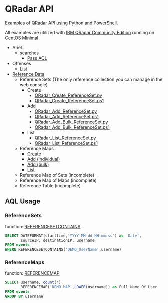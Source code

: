 # QRadar API

Examples of [QRadar API](https://www.ibm.com/support/knowledgecenter/SSKMKU/com.ibm.qradar.doc_cloud/c_rest_api_getting_started.html) using Python and PowerShell.

All examples are utilized with [IBM QRadar Community Edition](https://developer.ibm.com/qradar/ce/) running on [CentOS Minimal](https://www.centos.org/download/)
* Ariel
    * searches
        * [Pass AQL](https://github.com/stahler/QRadar/blob/master/Ariel/searches/QRadar_AQL.py)
* Offenses
    * [List](https://github.com/stahler/QRadar/blob/master/Offenses/QRadar_List_Offenses.py)
* [Reference Data](https://www.ibm.com/support/knowledgecenter/en/SS42VS_7.3.1/com.ibm.qradar.doc/c_qradar_adm_ref_data_collection_overview.html)
    * Reference Sets (The only reference collection you can manage in the web console)
        * Create
            * [QRadar_Create_ReferenceSet.py](https://github.com/stahler/QRadar/blob/master/ReferenceData/ReferenceSets/QRadar_Create_ReferenceSet.py)
            * [QRadar_Create_ReferenceSet.ps1](https://github.com/stahler/QRadar/blob/master/ReferenceData/ReferenceSets/QRadar_Create_ReferenceSet.ps1)
        * Add
            * [QRadar_Add_ReferenceSet.py](https://github.com/stahler/QRadar/blob/master/ReferenceData/ReferenceSets/QRadar_Add_ReferenceSet.py)
            * [QRadar_Add_ReferenceSet.ps1](https://github.com/stahler/QRadar/blob/master/ReferenceData/ReferenceSets/QRadar_Add_ReferenceSet.ps1)
            * [QRadar_Add_Bulk_ReferenceSet.py](https://github.com/stahler/QRadar/blob/master/ReferenceData/ReferenceSets/QRadar_Add_Bulk_ReferenceSet.py)
            * [QRadar_Add_Bulk_ReferenceSet.ps1](https://github.com/stahler/QRadar/blob/master/ReferenceData/ReferenceSets/QRadar_Add_Bulk_ReferenceSet.ps1)
        * List
            * [QRadar_List_ReferenceSet.py](https://github.com/stahler/QRadar/blob/master/ReferenceData/ReferenceSets/QRadar_List_ReferenceSet.py)
            * [QRadar_List_ReferenceSet.ps1](https://github.com/stahler/QRadar/blob/master/ReferenceData/ReferenceSets/QRadar_List_ReferenceSet.ps1)
    * Reference Maps
        * [Create](https://github.com/stahler/QRadar/blob/master/ReferenceData/ReferenceMaps/QRadar_Create_ReferenceMap.py)
        * [Add (individual)](https://github.com/stahler/QRadar/blob/master/ReferenceData/ReferenceMaps/QRadar_Add_ReferenceMap.py)
        * [Add (bulk)](https://github.com/stahler/QRadar/blob/master/ReferenceData/ReferenceMaps/QRadar_Add_Bulk_ReferenceMap.py)
        * [List](https://github.com/stahler/QRadar/blob/master/ReferenceData/ReferenceMaps/QRadar_List_ReferenceMap.py)
    * Reference Map of Sets (incomplete)
    * Reference Map of Maps (incomplete)
    * Reference Table (incomplete)

## AQL Usage
### ReferenceSets
function: [REFERENCESETCONTAINS](https://www.ibm.com/support/knowledgecenter/en/SS42VS_7.3.1/com.ibm.qradar.doc/r_aql_data_functions.html#r_aql_supported_functions__REFERENCESETCONTAINS)
```sql
SELECT DATEFORMAT(starttime,'YYYY-MM-dd HH:mm:ss') as 'Date',
       sourceIP, destinationIP, username
FROM events
WHERE REFERENCESETCONTAINS('DEMO_UserName',username)
```
### ReferenceMaps
function: [REFERENCEMAP](https://www.ibm.com/support/knowledgecenter/en/SS42VS_7.3.1/com.ibm.qradar.doc/r_aql_data_functions.html#r_aql_supported_functions__REFERENCEMAP)
```sql
SELECT username, count(*),
       REFERENCEMAP('DEMO_MAP',LOWER(username)) as Full_Name_Of_User
FROM events
GROUP BY username
```
